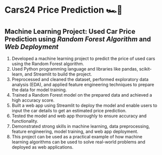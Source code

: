 # Cars24 Price Prediction 🏎️🚗
## Machine Learning Project: Used Car Price Prediction using _Random Forest Algorithm_ and _Web Deployment_


1. Developed a machine learning project to predict the price of used cars using the Random Forest algorithm.
2. Used Python programming language and libraries like pandas, scikit-learn, and Streamlit to build the project.
3. Preprocessed and cleaned the dataset, performed exploratory data analysis (EDA), and applied feature engineering techniques to prepare the data for model training.
4. Trained a Random Forest model on the prepared data and achieved a high accuracy score.
5. Built a web app using Streamlit to deploy the model and enable users to input the car details to get an estimated price prediction.
6. Tested the model and web app thoroughly to ensure accuracy and functionality.
7. Demonstrated strong skills in machine learning, data preprocessing, feature engineering, model training, and web app deployment.
8. This project can be used as a practical example of how machine learning algorithms can be used to solve real-world problems and deployed as web applications.
